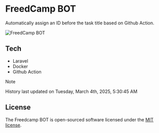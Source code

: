 # FreedCamp BOT

Automatically assign an ID before the task title based on Github Action.

![FreedCamp BOT](https://repository-images.githubusercontent.com/737932867/7d34798b-2680-471c-b089-a78a718d3d6a)

## Tech

- Laravel
- Docker
- Github Action

> [!NOTE]  
> History last updated on Tuesday, March 4th, 2025, 5:30:45 AM

## License

The Freedcamp BOT is open-sourced software licensed under the [MIT license](https://opensource.org/licenses/MIT).
